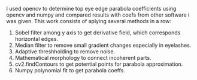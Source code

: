 I used opencv to determine top eye edge parabola coefficients using opencv and numpy and compared results with coefs from other software i was given.
This work consists of aplying several methods in a row:
1) Sobel filter among y axis to get derivative field, which corresponds horizontal edges.
2) Median filter to remove small gradient changes especially in eyelashes.
3) Adaptive threshholding to remove noise.
4) Mathematical morphology to connect incoherent parts.
5) cv2.findContours to get potential points for parabola approximation.
6) Numpy polynomial fit to get parabola coeffs.
